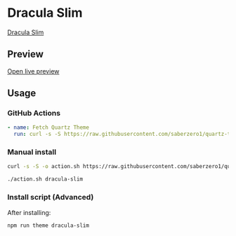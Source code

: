 # Dracula Slim

[Dracula Slim](#)

## Preview

[Open live preview](https://quartz-themes.github.io/dracula-slim/)

## Usage

### GitHub Actions

```yaml
- name: Fetch Quartz Theme
  run: curl -s -S https://raw.githubusercontent.com/saberzero1/quartz-themes/master/action.sh | bash -s -- dracula-slim
```

### Manual install

```bash
curl -s -S -o action.sh https://raw.githubusercontent.com/saberzero1/quartz-themes/master/action.sh

./action.sh dracula-slim
```

### Install script (Advanced)

After installing:

```bash
npm run theme dracula-slim
```
